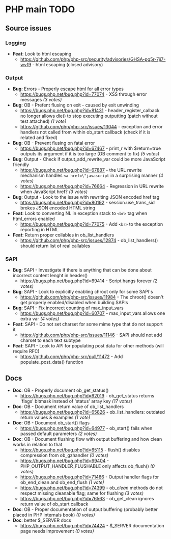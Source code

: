 # PHP main TODO

## Source issues

### Logging

- **Feat**: Look to html escaping
  - https://github.com/php/php-src/security/advisories/GHSA-pg5r-7jj7-wvf9 - html escaping (closed advisory)

### Output

- **Bug**: Errors - Properly escape html for all error types
  - https://bugs.php.net/bug.php?id=77074 - XSS through error messages _(3 votes)_
- **Bug**: OB - Prefent flusing on exit -  caused by exit unwinding
  - https://bugs.php.net/bug.php?id=81431 - header_register_calback no longer allows die() to stop executing outputting (patch without test attached) _(1 vote)_
  - https://github.com/php/php-src/issues/13044 - exception and error handlers not called from within ob_start callback (check if it is related and fixed)
- **Bug**: OB - Prevent flusing on fatal error
  - https://bugs.php.net/bug.php?id=67467 - print_r with $return=true outputs its argument if it is too large (OB comment to fix) _(5 votes)_
- **Bug**: Output - Check if output_add_rewrite_var could be more JavaScript friendly
  - https://bugs.php.net/bug.php?id=67887 - 	the URL rewrite mechanism handles `<a href=\"javascript` in a surprising manner _(4 votes)_
  - https://bugs.php.net/bug.php?id=76664 - Regression in URL rewrite when JavaScript href? _(3 votes)_
- **Bug**: Output - Look to the issue with rewriting JSON encoded href tag
  - https://bugs.php.net/bug.php?id=80192 - session.use_trans_sid brokes JSON encoded HTML string
- **Feat**: Look to converting NL in exception stack to `<br>` tag when html_errors enabled
  - https://bugs.php.net/bug.php?id=77075 - Add `<br>` to the exception reporting in HTML
- **Feat**: Return proper collables in ob_list_handlers
  - https://github.com/php/php-src/issues/12874 - ob_list_handlers() should return list of real callables

### SAPI

- **Bug**: SAPI - Investigate if there is anything that can be done about incorrect content lenght in header()
  - https://bugs.php.net/bug.php?id=69414 - Script hangs forever _(2 votes)_
- **Bug**: SAPI - Look to explicitly enabling chroot only for some SAPI's
  - https://github.com/php/php-src/issues/11984 - The chroot() doesn't get properly enabled/disabled when building SAPIs
- **Bug**: SAPI - Fix incorrect counting of max_input_vars
  - https://bugs.php.net/bug.php?id=60707 - max_input_vars allows one extra var _(4 votes)_
- **Feat**: SAPI - Do not set charset for some mime type that do not support it
  - https://github.com/php/php-src/issues/11146 - SAPI should not add charset to each text subtype
- **Feat**: SAPI - Look to API for populating post data for other methods (will require RFC)
  - https://github.com/php/php-src/pull/11472 - Add populate_post_data() function


## Docs

- **Doc**: OB - Properly document ob_get_status()
  - https://bugs.php.net/bug.php?id=62019 - ob_get_status returns 'flags' bitmask instead of 'status' array key _(17 votes)_
- **Doc**: OB - Document return value of ob_list_handlers
  - https://bugs.php.net/bug.php?id=65826 - ob_list_handlers: outdated return values & examples _(1 vote)_
- **Doc**: OB - Document ob_start() flags
  - https://bugs.php.net/bug.php?id=64977 - ob_start() fails when passed default parameters _(2 votes)_
- **Doc**: OB - Document flushing flow with output buffering and how clean works in relation to that
  - https://bugs.php.net/bug.php?id=65115 - flush() disables compression from ob_gzhandler _(0 votes)_
  - https://bugs.php.net/bug.php?id=69404 - PHP_OUTPUT_HANDLER_FLUSHABLE only affects ob_flush() _(0 votes)_
  - https://bugs.php.net/bug.php?id=71486 - Output handler flags for ob_end_clean and ob_end_flush _(1 vote)_
  - https://bugs.php.net/bug.php?id=74399 - ob_*clean* methods do not respect missing cleanable flag; same for flushing _(3 votes)_
  - https://bugs.php.net/bug.php?id=76563 - ob_get_clean ignores return value of ob_start callback
- **Doc**: OB - Proper documentation of output buffering (probably better placed in PHP internals book) _(0 votes)_
- **Doc**: better $_SERVER docs
  - https://bugs.php.net/bug.php?id=74424 - $_SERVER documentation page needs improvement _(0 votes)_